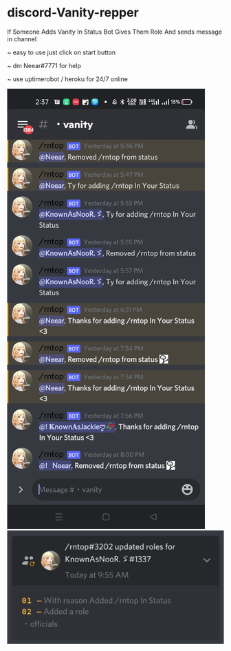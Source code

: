 # discord-Vanity-repper
If Someone Adds Vanity In Status Bot Gives Them Role And sends message in channel

~ easy to use just click on start button

~ dm Neear#7771 for help

~ use uptimerobot / heroku for 24/7 online

![](images/Screenshot_2022-06-14-14-37-31-51_fa4ea8e8aeb69dcd3ab969e8fd3d4310.jpg)
![](images/Screenshot_2022-06-14-14-38-17-07_fa4ea8e8aeb69dcd3ab969e8fd3d4310.jpg)
